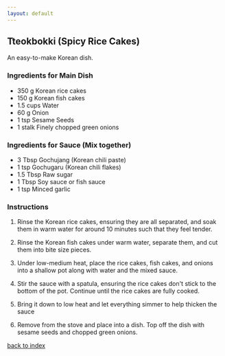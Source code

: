 ```yaml
---
layout: default
---
```


## Tteokbokki (Spicy Rice Cakes)
An easy-to-make Korean dish.

### Ingredients for Main Dish
- 350 g Korean rice cakes
- 150 g Korean fish cakes
- 1.5 cups Water
- 60 g Onion
- 1 tsp Sesame Seeds
- 1 stalk Finely chopped green onions

### Ingredients for Sauce (Mix together)
- 3 Tbsp Gochujang (Korean chili paste)
- 1 tsp Gochugaru (Korean chili flakes)
- 1.5 Tbsp Raw sugar
- 1 Tbsp Soy sauce or fish sauce
- 1 tsp Minced garlic

### Instructions
1. Rinse the Korean rice cakes, ensuring they are all separated, and soak them in warm water for around 10 minutes such that they feel tender.

2. Rinse the Korean fish cakes under warm water, separate them, and cut them into bite size pieces.

3. Under low-medium heat, place the rice cakes, fish cakes, and onions into a shallow pot along with water and the mixed sauce.

4. Stir the sauce with a spatula, ensuring the rice cakes don't stick to the bottom of the pot. Continue until the rice cakes are fully cooked.

5. Bring it down to low heat and let everything simmer to help thicken the sauce

6. Remove from the stove and place into a dish. Top off the dish with sesame seeds and chopped green onions.

[back to index](../)
